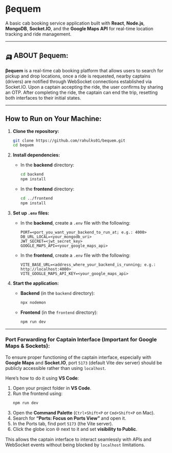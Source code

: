 # βequem

A basic cab booking service application built with **React**, **Node.js**, **MongoDB**, **Socket.IO**, and the **Google Maps API** for real-time location tracking and ride management.

---

## 🛺 ABOUT βequem:

**βequem** is a real-time cab booking platform that allows users to search for pickup and drop locations, once a ride is requested, nearby captains (drivers) are notified through WebSocket connections established via Socket.IO. Upon a captain accepting the ride, the user confirms by sharing an OTP. After completing the ride, the captain can end the trip, resetting both interfaces to their initial states.

---

## How to Run on Your Machine:

1. **Clone the repository:**

   ```bash
   git clone https://github.com/rahulks01/bequem.git
   cd bequem
   ```

2. **Install dependencies:**

   - In the **backend** directory:
     ```bash
     cd backend
     npm install
     ```

   - In the **frontend** directory:
     ```bash
     cd ../frontend
     npm install
     ```

3. **Set up `.env` files:**

   - In the **backend**, create a `.env` file with the following:
     ```
     PORT=<port_you_want_your_backend_to_run_at; e.g.: 4000>
     DB_URL_LOCAL=<your_mongodb_uri>
     JWT_SECRET=<jwt_secret_key>
     GOOGLE_MAPS_API=<your_google_maps_api>
     ```

   - In the **frontend**, create a `.env` file with the following:
     ```
     VITE_BASE_URL=<address_where_your_backend_is_running; e.g.: http://localhost:4000>
     VITE_GOOGLE_MAPS_API_KEY=<your_google_maps_api>
     ```

4. **Start the application:**

   - **Backend** (in the `backend` directory):
     ```bash
     npx nodemon
     ```

   - **Frontend** (in the `frontend` directory):
     ```bash
     npm run dev
     ```

---

### Port Forwarding for Captain Interface (Important for Google Maps & Sockets):

To ensure proper functioning of the captain interface, especially with **Google Maps** and **Socket.IO**, port `5173` (default Vite dev server) should be publicly accessible rather than using `localhost`.

Here’s how to do it using **VS Code**:

1. Open your project folder in **VS Code**.
2. Run the frontend using:
   ```bash
   npm run dev
   ```
3. Open the **Command Palette** (`Ctrl+Shift+P` or `Cmd+Shift+P` on Mac).
4. Search for **“Ports: Focus on Ports View”** and open it.
5. In the Ports tab, find port `5173` (the Vite server).
6. Click the globe icon 🌐 next to it and set **visibility to Public**.

This allows the captain interface to interact seamlessly with APIs and WebSocket events without being blocked by `localhost` limitations.

